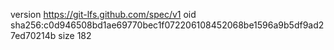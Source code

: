 version https://git-lfs.github.com/spec/v1
oid sha256:c0d946508bd1ae69770bec1f072206108452068be1596a9b5df9ad27ed70214b
size 182
